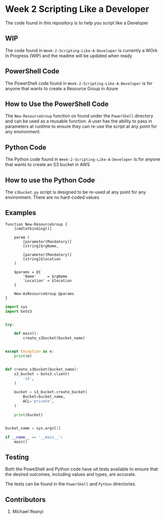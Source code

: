 # Week 2 Scripting Like a Developer

The code found in this repository is to help you script like a Developer

## WIP

The code found in `Week-2-Scripting-Like-A-Developer` is currently a WOrk In Progress (WIP) and the readme will be updated when ready

## PowerShell Code

The PowerShell code found in `Week-2-Scripting-Like-A-Developer` is for anyone that wants to create a Resource Group in Azure

## How to Use the PowerShell Code

The `New-ResourceGroup` function os found under the `PowerShell` directory and can be used as a reusable function. A user has the ability to
pass in parameters at runtime to ensure they can re-use the script at any point for any environment.

## Python Code

The Python code found in `Week-2-Scripting-Like-A-Developer` is for anyone that wants to create an S3 bucket in AWS

## How to use the Python Code

The `s3bucket.py` script is designed to be re-used at any point for any environment. There are no hard-coded values

## Examples

```Pwsh
function New-ResourceGroup {
    [cmdletbinding()]

    param (
        [parameter(Mandatory)]
        [string]$rgName,

        [parameter(Mandatory)]
        [string]$location
    )

    $params = @{
        'Name'     = $rgName
        'Location' = $location
    }

    New-AzResourceGroup @params
}
```

```Python
import sys
import boto3


try:

    def main():
        create_s3bucket(bucket_name)


except Exception as e:
    print(e)


def create_s3bucket(bucket_name):
    s3_bucket = boto3.client(
        's3',
    )

    bucket = s3_bucket.create_bucket(
        Bucket=bucket_name,
        ACL='private',
    )

    print(bucket)


bucket_name = sys.argv[1]

if __name__ == '__main__':
    main()
```

## Testing

Both the PoweShell and Python code have uit tests available to ensure that the desired outcomes, including values and types, are accurate.

The tests can be found in the `PowerShell` and `Python` directories.

## Contributors

1. Michael Ifeanyi
